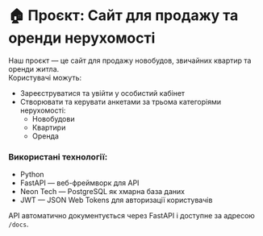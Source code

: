 # 🏠 Проєкт: Сайт для продажу та оренди нерухомості

Наш проєкт — це сайт для продажу новобудов, звичайних квартир та оренди житла.  
Користувачі можуть:

- Зареєструватися та увійти у особистий кабінет  
- Створювати та керувати анкетами за трьома категоріями нерухомості:
  - Новобудови  
  - Квартири  
  - Оренда  

### Використані технології:

- Python  
- FastAPI — веб-фреймворк для API                                                                                                                                                                                  
- Neon Tech — PostgreSQL як хмарна база даних  
- JWT — JSON Web Tokens для авторизації користувачів  

API автоматично документується через FastAPI і доступне за адресою `/docs`.
